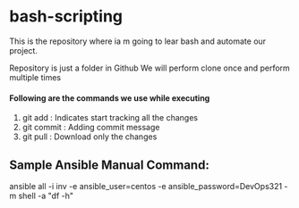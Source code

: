 # bash-scripting

This is the repository where ia m going to lear bash and automate our project.

Repository is just a folder in Github
We will perform clone once and perform multiple times

#### Following are the commands we use while executing
   
   1. git add    : Indicates start tracking all the changes
   2. git commit : Adding commit message
   3. git pull   : Download only the changes
   
## Sample Ansible Manual Command:
ansible all -i inv -e ansible_user=centos -e ansible_password=DevOps321 -m shell -a "df -h" 
